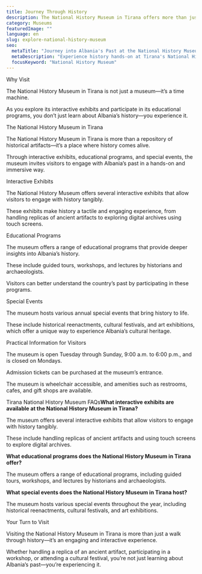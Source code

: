 ```yaml
---
title: Journey Through History
description: The National History Museum in Tirana offers more than just a walk through Albania's past. With interactive exhibits, educational programs, and special events, it's a place where history comes alive.
category: Museums
featuredImage: ""
language: en
slug: explore-national-history-museum
seo:
  metaTitle: "Journey into Albania's Past at the National History Museum "
  metaDescription: "Experience history hands-on at Tirana's National History Museum. Discover interactive exhibits and educational programs."
  focusKeyword: "National History Museum"
---
```


Why Visit

The National History Museum in Tirana is not just a museum—it’s a time machine.

As you explore its interactive exhibits and participate in its educational programs, you don’t just learn about Albania’s history—you experience it.

The National History Museum in Tirana

The National History Museum in Tirana is more than a repository of historical artifacts—it’s a place where history comes alive.

Through interactive exhibits, educational programs, and special events, the museum invites visitors to engage with Albania’s past in a hands-on and immersive way.

Interactive Exhibits

The National History Museum offers several interactive exhibits that allow visitors to engage with history tangibly.

These exhibits make history a tactile and engaging experience, from handling replicas of ancient artifacts to exploring digital archives using touch screens.

Educational Programs

The museum offers a range of educational programs that provide deeper insights into Albania’s history.

These include guided tours, workshops, and lectures by historians and archaeologists.

Visitors can better understand the country’s past by participating in these programs.

Special Events

The museum hosts various annual special events that bring history to life.

These include historical reenactments, cultural festivals, and art exhibitions, which offer a unique way to experience Albania’s cultural heritage.

Practical Information for Visitors

The museum is open Tuesday through Sunday, 9:00 a.m. to 6:00 p.m., and is closed on Mondays.

Admission tickets can be purchased at the museum’s entrance.

The museum is wheelchair accessible, and amenities such as restrooms, cafes, and gift shops are available.

Tirana National History Museum FAQs**What interactive exhibits are available at the National History Museum in Tirana?**

The museum offers several interactive exhibits that allow visitors to engage with history tangibly.

These include handling replicas of ancient artifacts and using touch screens to explore digital archives.

**What educational programs does the National History Museum in Tirana offer?**

The museum offers a range of educational programs, including guided tours, workshops, and lectures by historians and archaeologists.

**What special events does the National History Museum in Tirana host?**

The museum hosts various special events throughout the year, including historical reenactments, cultural festivals, and art exhibitions.

Your Turn to Visit

Visiting the National History Museum in Tirana is more than just a walk through history—it’s an engaging and interactive experience.

Whether handling a replica of an ancient artifact, participating in a workshop, or attending a cultural festival, you’re not just learning about Albania’s past—you’re experiencing it.


